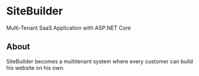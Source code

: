 # SiteBuilder

Multi-Tenant SaaS Application with ASP.NET Core

## About
SiteBuilder becomes a multitenant system where every customer can build his website on his own.
